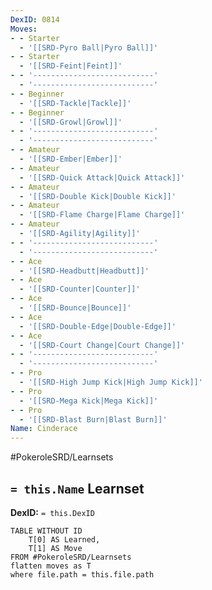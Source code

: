```yaml
---
DexID: 0814
Moves:
- - Starter
  - '[[SRD-Pyro Ball|Pyro Ball]]'
- - Starter
  - '[[SRD-Feint|Feint]]'
- - '---------------------------'
  - '---------------------------'
- - Beginner
  - '[[SRD-Tackle|Tackle]]'
- - Beginner
  - '[[SRD-Growl|Growl]]'
- - '---------------------------'
  - '---------------------------'
- - Amateur
  - '[[SRD-Ember|Ember]]'
- - Amateur
  - '[[SRD-Quick Attack|Quick Attack]]'
- - Amateur
  - '[[SRD-Double Kick|Double Kick]]'
- - Amateur
  - '[[SRD-Flame Charge|Flame Charge]]'
- - Amateur
  - '[[SRD-Agility|Agility]]'
- - '---------------------------'
  - '---------------------------'
- - Ace
  - '[[SRD-Headbutt|Headbutt]]'
- - Ace
  - '[[SRD-Counter|Counter]]'
- - Ace
  - '[[SRD-Bounce|Bounce]]'
- - Ace
  - '[[SRD-Double-Edge|Double-Edge]]'
- - Ace
  - '[[SRD-Court Change|Court Change]]'
- - '---------------------------'
  - '---------------------------'
- - Pro
  - '[[SRD-High Jump Kick|High Jump Kick]]'
- - Pro
  - '[[SRD-Mega Kick|Mega Kick]]'
- - Pro
  - '[[SRD-Blast Burn|Blast Burn]]'
Name: Cinderace
---
```


#PokeroleSRD/Learnsets

## `= this.Name` Learnset

**DexID:** `= this.DexID`

```dataview
TABLE WITHOUT ID
    T[0] AS Learned,
    T[1] AS Move
FROM #PokeroleSRD/Learnsets
flatten moves as T
where file.path = this.file.path
```
